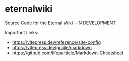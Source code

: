 # eternalwiki
Source Code for the Eternal Wiki - IN DEVELOPMENT

Important Links:
- https://vitepress.dev/reference/site-config
- https://vitepress.dev/guide/markdown
- https://github.com/lifeparticle/Markdown-Cheatsheet
